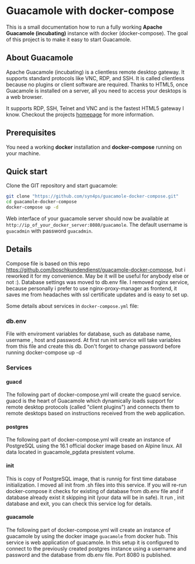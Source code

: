 # Guacamole with docker-compose
This is a small documentation how to run a fully working **Apache Guacamole (incubating)** instance with docker (docker-compose). The goal of this project is to make it easy to start Guacamole.


## About Guacamole
Apache Guacamole (incubating) is a clientless remote desktop gateway. It supports standard protocols like VNC, RDP, and SSH. It is called clientless because no plugins or client software are required. Thanks to HTML5, once Guacamole is installed on a server, all you need to access your desktops is a web browser.

It supports RDP, SSH, Telnet and VNC and is the fastest HTML5 gateway I know. Checkout the projects [homepage](https://guacamole.incubator.apache.org/) for more information.

## Prerequisites
You need a working **docker** installation and **docker-compose** running on your machine.

## Quick start
Clone the GIT repository and start guacamole:

~~~bash
git clone "https://github.com/syn4ps/guacamole-docker-compose.git"
cd guacamole-docker-compose
docker-compose up -d
~~~

Web interface of your guacamole server should now be available at `http://ip_of_your_docker_server:8080/guacamole`. The default username is `guacadmin` with password `guacadmin`.

## Details
Compose file is based on this repo https://github.com/boschkundendienst/guacamole-docker-compose, but i reworked it for my convenience. May be it will be useful for anybody else or not :).
Database settings was moved to db.env file. I removed nginx service, because personally i prefer to use nginx-proxy-manager as frontend, it saves me from headaches with ssl certificate updates and is easy to set up.

Some details about services in `docker-compose.yml` file:

### db.env
File with enviroment variables for database, such as database name, username , host and password. At first run init service will take variables from this file and create this db.
Don't forget to change password before running docker-compose up -d  

### Services

#### guacd
The following part of docker-compose.yml will create the guacd service. guacd is the heart of Guacamole which dynamically loads support for remote desktop protocols (called "client plugins") and connects them to remote desktops based on instructions received from the web application. 

#### postgres
The following part of docker-compose.yml will create an instance of PostgreSQL using the 16.1 official docker image based on Alpine linux. All data located in guacamole_pgdata presistent volume.  

#### init
This is copy of PostgreSQL image, that is runnig for first time database initialization. I moved all init from .sh files into this service. If you will re-run docker-compose it checks for existing of database from db.env file and if database already exist it skipping init (your data will be in safe). It run , init database and exit, you can check this service log for details.   

#### guacamole
The following part of docker-compose.yml will create an instance of guacamole by using the docker image `guacamole` from docker hub. This service is web application of guacamole. In this setup it is configured to connect to the previously created postgres instance using a username and password and the database from db.env file. Port 8080 is published.
